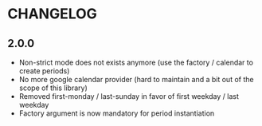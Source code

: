CHANGELOG
=========

2.0.0
-----

 * Non-strict mode does not exists anymore (use the factory / calendar to create periods)
 * No more google calendar provider (hard to maintain and a bit out of the scope of this library)
 * Removed first-monday / last-sunday in favor of first weekday / last weekday
 * Factory argument is now mandatory for period instantiation
